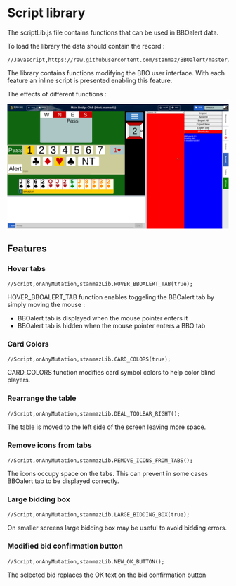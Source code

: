 # Script library

The scriptLib.js file contains functions that can be used in BBOalert data.

To load the library the data should contain the record :

    //Javascript,https://raw.githubusercontent.com/stanmaz/BBOalert/master/Scripts/stanmazLib.js
    
The library contains functions modifying the BBO user interface. With each feature an inline script is presented enabling this feature.
 
The effects of different functions :

![](./images/Screen01.png)
  
## Features

### Hover tabs

    //Script,onAnyMutation,stanmazLib.HOVER_BBOALERT_TAB(true);
    
HOVER_BBOALERT_TAB function enables toggeling the BBOalert tab by simply moving the mouse :

- BBOalert tab is displayed when the mouse pointer enters it
- BBOalert tab is hidden when the mouse pointer enters a BBO tab

### Card Colors

    //Script,onAnyMutation,stanmazLib.CARD_COLORS(true);
    
CARD_COLORS function modifies card symbol colors to help color blind players.

### Rearrange the table

    //Script,onAnyMutation,stanmazLib.DEAL_TOOLBAR_RIGHT();
    
The table is moved to the left side of the screen leaving more space.

### Remove icons from tabs

    //Script,onAnyMutation,stanmazLib.REMOVE_ICONS_FROM_TABS();

The icons occupy space on the tabs. This can prevent in some cases BBOalert tab to be displayed correctly.

### Large bidding box

    //Script,onAnyMutation,stanmazLib.LARGE_BIDDING_BOX(true);
    
On smaller screens large bidding box may be useful to avoid bidding errors.

### Modified bid confirmation button

    //Script,onAnyMutation,stanmazLib.NEW_OK_BUTTON();
    
The selected bid replaces the OK text on the bid confirmation button






  
